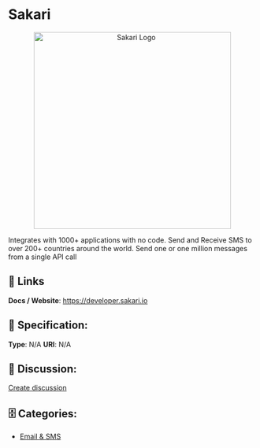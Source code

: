 # Sakari
<p align="center">
    <img width="400" src="https://raw.githubusercontent.com/apis-list/apis-list/main/apis/sakari/logo_256x256.png" alt="Sakari Logo"/>
</p>

Integrates with 1000+ applications with no code. Send and Receive SMS to over 200+ countries around the world.  Send one or one million messages from a single API call

##  🔗 Links
**Docs / Website**: https://developer.sakari.io

## 🧬 Specification:
**Type**: N/A
**URI**: N/A

## 💬 Discussion:
[Create discussion](https://github.com/apis-list/apis-list/discussions/new)

## 🗄️ Categories:
- [Email & SMS](https://github.com/apis-list/apis-list#email--sms)



